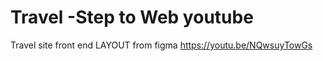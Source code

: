 # Travel -Step to Web youtube
Travel site front end 
LAYOUT from figma
https://youtu.be/NQwsuyTowGs

